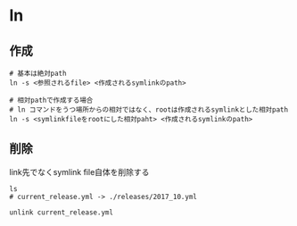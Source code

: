 # ln

## 作成


```shell
# 基本は絶対path
ln -s <参照されるfile> <作成されるsymlinkのpath>

# 相対pathで作成する場合
# ln コマンドをうつ場所からの相対ではなく、rootは作成されるsymlinkとした相対path
ln -s <symlinkfileをrootにした相対paht> <作成されるsymlinkのpath>
```

## 削除

link先でなくsymlink file自体を削除する

```shell
ls
# current_release.yml -> ./releases/2017_10.yml

unlink current_release.yml
```
